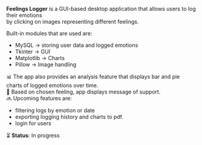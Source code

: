 **Feelings Logger** is a GUI-based desktop application that allows users to log their emotions<br> by clicking on images representing different feelings. 
<br> 

Built-in modules that are used are: <br>
- MySQL → storing user data and logged emotions
- Tkinter → GUI  
- Matplotlib → Charts  
- Pillow → Image handling  

📊 The app also provides an analysis feature that displays bar and pie charts of logged emotions over time.<br>
💬 Based on chosen feeling, app displays message of support.<br>
🔜 Upcoming features are: 
- filtering logs by emotion or date 
- exporting logging history and charts to pdf.<br>
- login for users <br>

⏳ **Status**: In progress 
